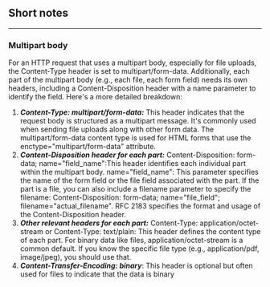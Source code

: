 ## Short notes
______________________________________________

### Multipart body
For an HTTP request that uses a multipart body, especially for file uploads, the Content-Type header is set to multipart/form-data. Additionally, each part of the multipart body (e.g., each file, each form field) needs its own headers, including a Content-Disposition header with a name parameter to identify the field.
Here's a more detailed breakdown:
1. _**Content-Type: multipart/form-data:**_
   This header indicates that the request body is structured as a multipart message.
   It's commonly used when sending file uploads along with other form data.
   The multipart/form-data content type is used for HTML forms that use the enctype="multipart/form-data" attribute.
2. **_Content-Disposition header for each part:_**
   Content-Disposition: form-data; name="field_name":This header identifies each individual part within the multipart body.
   name="field_name": This parameter specifies the name of the form field or the file field associated with the part.
   If the part is a file, you can also include a filename parameter to specify the filename: Content-Disposition: form-data; name="file_field"; filename="actual_filename".
   RFC 2183 specifies the format and usage of the Content-Disposition header.
3. **_Other relevant headers for each part:_**
   Content-Type: application/octet-stream or Content-Type: text/plain:
   This header defines the content type of each part. For binary data like files, application/octet-stream is a common default. If you know the specific file type (e.g., application/pdf, image/jpeg), you should use that.
4. **_Content-Transfer-Encoding: binary_**:
   This header is optional but often used for files to indicate that the data is binary